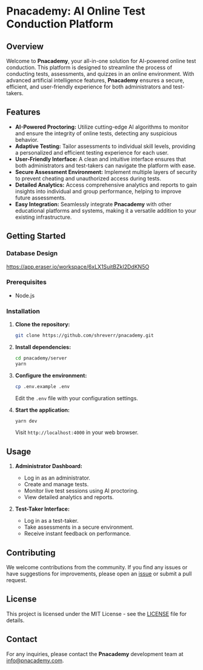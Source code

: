 # Pnacademy: AI Online Test Conduction Platform

## Overview

Welcome to **Pnacademy**, your all-in-one solution for AI-powered online test conduction. This platform is designed to streamline the process of conducting tests, assessments, and quizzes in an online environment. With advanced artificial intelligence features, **Pnacademy** ensures a secure, efficient, and user-friendly experience for both administrators and test-takers.

## Features

- **AI-Powered Proctoring:** Utilize cutting-edge AI algorithms to monitor and ensure the integrity of online tests, detecting any suspicious behavior.
- **Adaptive Testing:** Tailor assessments to individual skill levels, providing a personalized and efficient testing experience for each user.
- **User-Friendly Interface:** A clean and intuitive interface ensures that both administrators and test-takers can navigate the platform with ease.
- **Secure Assessment Environment:** Implement multiple layers of security to prevent cheating and unauthorized access during tests.
- **Detailed Analytics:** Access comprehensive analytics and reports to gain insights into individual and group performance, helping to improve future assessments.
- **Easy Integration:** Seamlessly integrate **Pnacademy** with other educational platforms and systems, making it a versatile addition to your existing infrastructure.

## Getting Started
### Database Design
https://app.eraser.io/workspace/6xLX1SuitBZkI2DdKN5O

### Prerequisites

- Node.js 

### Installation

1. **Clone the repository:**

    ```bash
    git clone https://github.com/shreverr/pnacademy.git
    ```

2. **Install dependencies:**

    ```bash
    cd pnacademy/server
    yarn
    ```

3. **Configure the environment:**

    ```bash
    cp .env.example .env
    ```

    Edit the `.env` file with your configuration settings.

4. **Start the application:**

    ```bash
    yarn dev
    ```

    Visit `http://localhost:4000` in your web browser.

## Usage

1. **Administrator Dashboard:**
   - Log in as an administrator.
   - Create and manage tests.
   - Monitor live test sessions using AI proctoring.
   - View detailed analytics and reports.

2. **Test-Taker Interface:**
   - Log in as a test-taker.
   - Take assessments in a secure environment.
   - Receive instant feedback on performance.

## Contributing

We welcome contributions from the community. If you find any issues or have suggestions for improvements, please open an [issue](https://github.com/your-username/Pnacademy/issues) or submit a pull request.

## License

This project is licensed under the MIT License - see the [LICENSE](LICENSE) file for details.

## Contact

For any inquiries, please contact the **Pnacademy** development team at [info@pnacademy.com](mailto:info@pnacademy.com).
